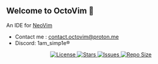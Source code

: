 ## Welcome to OctoVim 🐙

An IDE for [NeoVim](https://github.com/neovim/neovim)

- Contact me : contact.octovim@proton.me
- Discord: 1am_simp1e®

<div align="center"><p>
    <a href="https://github.com/lunarvim/OctoVim/blob/main/LICENSE">
      <img alt="License" src="https://img.shields.io/github/license/lunarvim/lunarvim?style=for-the-badge&logo=starship&color=ee999f&logoColor=D9E0EE&labelColor=302D41" />
    </a>
    <a href="https://github.com/OctoVim/OctoVim/stargazers">
      <img alt="Stars" src="https://img.shields.io/github/stars/OctoVim/OctoVim?style=for-the-badge&logo=starship&color=c69ff5&logoColor=D9E0EE&labelColor=302D41" />
    </a>
    <a href="https://github.com/OctoVim/OctoVim/issues">
      <img alt="Issues" src="https://img.shields.io/github/issues/OctoVim/OctoVim?style=for-the-badge&logo=bilibili&color=F5E0DC&logoColor=D9E0EE&labelColor=302D41" />
    </a>
    <a href="https://github.com/OctoVim/OctoVim">
      <img alt="Repo Size" src="https://img.shields.io/github/repo-size/OctoVim/OctoVim?color=%23DDB6F2&label=SIZE&logo=codesandbox&style=for-the-badge&logoColor=D9E0EE&labelColor=302D41" />
    </a>
